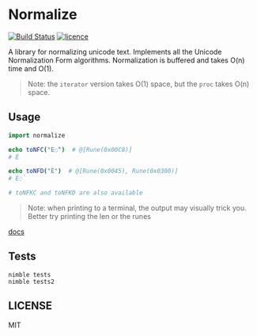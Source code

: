 # Normalize

[![Build Status](https://img.shields.io/travis/nitely/nim-normalization.svg?style=flat-square)](https://travis-ci.org/nitely/nim-normalization)
[![licence](https://img.shields.io/github/license/nitely/nim-normalization.svg?style=flat-square)](https://raw.githubusercontent.com/nitely/nim-normalization/master/LICENSE)

A library for normalizing unicode text. Implements all the
Unicode Normalization Form algorithms. Normalization is
buffered and takes O(n) time and O(1).

> Note: the ``iterator`` version takes O(1)
> space, but the ``proc`` takes O(n) space.

## Usage

```nim
import normalize

echo toNFC("E◌̀")  # @[Rune(0x00C8)]
# È

echo toNFD("È")  # @[Rune(0x0045), Rune(0x0300)]
# E◌̀

# toNFKC and toNFKD are also available
```

> Note: when printing to a terminal,
> the output may visually trick you.
> Better try printing the len or the runes

[docs](https://nitely.github.io/nim-normalization/)

## Tests

```
nimble tests
nimble tests2
```

## LICENSE

MIT

